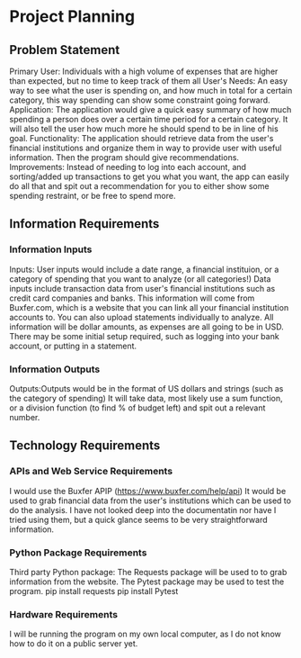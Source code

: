 # Project Planning

## Problem Statement
Primary User: Individuals with a high volume of expenses that are higher than expected, but no time to keep track of them all
User's Needs: An easy way to see what the user is spending on, and how much in total for a certain category, this way spending can show some constraint going forward.
Application: The application would give a quick easy summary of how much spending a person does over a certain time period for a certain category. It will also tell the user how much more he should spend to be in line of his goal.
Functionality: The application should retrieve data from the user's financial institutions and organize them in way to provide user with useful information. Then the program should give recommendations.
Improvements: Instead of needing to log into each account, and sorting/added up transactions to get you what you want, the app can easily do all that and spit out a recommendation for you to either show some spending restraint, or be free to spend more.

## Information Requirements

### Information Inputs

Inputs: User inputs would include a date range, a financial instituion, or a category of spending that you want to analyze (or all               categories!)
        Data inputs include transaction data from user's financial institutions such as credit card companies and banks.
        This information will come from Buxfer.com, which is a website that you can link all your financial institution accounts to. You         can also upload statements individually to analyze.
        All information will be dollar amounts, as expenses are all going to be in USD.
        There may be some initial setup required, such as logging into your bank account, or putting in a statement.
### Information Outputs

Outputs:Outputs would be in the format of US dollars and strings (such as the category of spending)
        It will take data, most likely use a sum function, or a division function (to find % of budget left) and spit out a relevant number.

## Technology Requirements

### APIs and Web Service Requirements

I would use the Buxfer APIP (https://www.buxfer.com/help/api)
It would be used to grab financial data from the user's institutions which can be used to do the analysis.
I have not looked deep into the documentatin nor have I tried using them, but a quick glance seems to be very straightforward information.

### Python Package Requirements

Third party Python package:
The Requests package will be used to to grab information from the website.
The Pytest package may be used to test the program.
pip install requests
pip install Pytest


### Hardware Requirements

I will be running the program on my own local computer, as I do not know how to do it on a public server yet.
